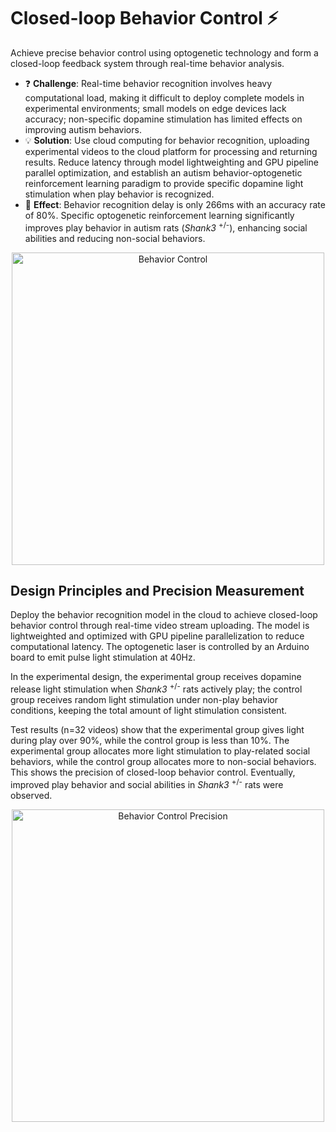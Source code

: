 # Closed-loop Behavior Control ⚡️

Achieve precise behavior control using optogenetic technology and form a closed-loop feedback system through real-time behavior analysis.

- ❓ **Challenge**: Real-time behavior recognition involves heavy computational load, making it difficult to deploy complete models in experimental environments; small models on edge devices lack accuracy; non-specific dopamine stimulation has limited effects on improving autism behaviors.
- 💡 **Solution**: Use cloud computing for behavior recognition, uploading experimental videos to the cloud platform for processing and returning results. Reduce latency through model lightweighting and GPU pipeline parallel optimization, and establish an autism behavior-optogenetic reinforcement learning paradigm to provide specific dopamine light stimulation when play behavior is recognized.
- 🎉 **Effect**: Behavior recognition delay is only 266ms with an accuracy rate of 80%. Specific optogenetic reinforcement learning significantly improves play behavior in autism rats (*Shank3* <sup>+/-</sup>), enhancing social abilities and reducing non-social behaviors.

<div align="center">
  <img src="../../../assets/images/Fig7_closed-loop.jpg" width="500" alt="Behavior Control">
</div>


## Design Principles and Precision Measurement

Deploy the behavior recognition model in the cloud to achieve closed-loop behavior control through real-time video stream uploading. The model is lightweighted and optimized with GPU pipeline parallelization to reduce computational latency. The optogenetic laser is controlled by an Arduino board to emit pulse light stimulation at 40Hz.

In the experimental design, the experimental group receives dopamine release light stimulation when *Shank3* <sup>+/-</sup> rats actively play; the control group receives random light stimulation under non-play behavior conditions, keeping the total amount of light stimulation consistent.

Test results (n=32 videos) show that the experimental group gives light during play over 90%, while the control group is less than 10%. The experimental group allocates more light stimulation to play-related social behaviors, while the control group allocates more to non-social behaviors. This shows the precision of closed-loop behavior control. Eventually, improved play behavior and social abilities in *Shank3* <sup>+/-</sup> rats were observed.

<div align="center">
  <img src="../../../assets/images/Fig7_closed-loop_precision.jpg" width="500" alt="Behavior Control Precision">
</div>